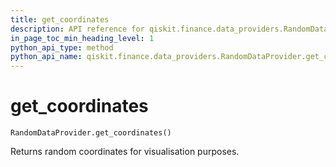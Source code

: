 ```yaml
---
title: get_coordinates
description: API reference for qiskit.finance.data_providers.RandomDataProvider.get_coordinates
in_page_toc_min_heading_level: 1
python_api_type: method
python_api_name: qiskit.finance.data_providers.RandomDataProvider.get_coordinates
---
```


# get\_coordinates

<span id="qiskit.finance.data_providers.RandomDataProvider.get_coordinates" />

`RandomDataProvider.get_coordinates()`

Returns random coordinates for visualisation purposes.

